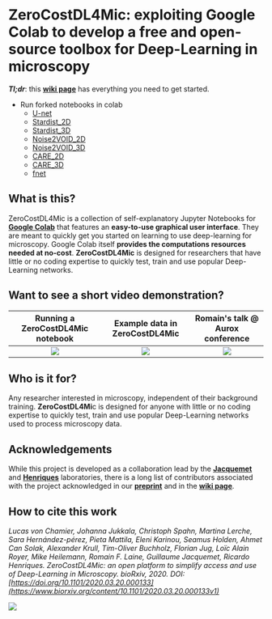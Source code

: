 # ZeroCostDL4Mic: exploiting Google Colab to develop a free and open-source toolbox for Deep-Learning in microscopy

_**Tl;dr**_: this [**wiki page**][wikiPage] has everything you need to get started.

* Run forked notebooks in colab 
  * [U-net](https://colab.research.google.com/github/MontpellierRessourcesImagerie/ZeroCostDL4Mic/blob/master/Colab_notebooks/U-net_ZeroCostDL4Mic.ipynb)
  * [Stardist_2D](https://colab.research.google.com/github/MontpellierRessourcesImagerie/ZeroCostDL4Mic/blob/master/Colab_notebooks/Stardist_2D_ZeroCostDL4Mic.ipynb)
  * [Stardist_3D](https://colab.research.google.com/github/MontpellierRessourcesImagerie/ZeroCostDL4Mic/blob/master/Colab_notebooks/Stardist_3D_ZeroCostDL4Mic.ipynb)
  * [Noise2VOID_2D](https://colab.research.google.com/github/MontpellierRessourcesImagerie/ZeroCostDL4Mic/blob/master/Colab_notebooks/Noise2VOID_2D_ZeroCostDL4Mic.ipynb)
  * [Noise2VOID_3D](https://colab.research.google.com/github/MontpellierRessourcesImagerie/ZeroCostDL4Mic/blob/master/Colab_notebooks/Noise2VOID_3D_ZeroCostDL4Mic.ipynb)
  * [CARE_2D](https://colab.research.google.com/github/MontpellierRessourcesImagerie/ZeroCostDL4Mic/blob/master/Colab_notebooks/CARE_2D_ZeroCostDL4Mic.ipynb)
  * [CARE_3D](https://colab.research.google.com/github/MontpellierRessourcesImagerie/ZeroCostDL4Mic/blob/master/Colab_notebooks/CARE_3D_ZeroCostDL4Mic.ipynb)
  * [fnet](https://colab.research.google.com/github/MontpellierRessourcesImagerie/ZeroCostDL4Mic/blob/master/Colab_notebooks/fnet_ZeroCostDL4Mic.ipynb)

## What is this?

ZeroCostDL4Mic is a collection of self-explanatory Jupyter Notebooks for [**Google Colab**][1] that features an **easy-to-use graphical user interface**. They are meant to quickly get you started on learning to use deep-learning for microscopy. Google Colab itself **provides the computations resources needed at no-cost**. **ZeroCostDL4Mic** is designed for researchers that have little or no coding expertise to quickly test, train and use popular Deep-Learning networks.

## Want to see a short video demonstration?

| Running a ZeroCostDL4Mic notebook | Example data in ZeroCostDL4Mic | Romain's talk @ Aurox conference |
|:-:|:-:|:-:|
| [![](https://github.com/HenriquesLab/ZeroCostDL4Mic/blob/master/Wiki_files/ZeroCostDL4Mic_SuppVideo1_Running_a_notebook.jpg)](https://youtu.be/l46tDyLO8QQ) | [![](https://github.com/HenriquesLab/ZeroCostDL4Mic/blob/master/Wiki_files/ZeroCostDL4Mic_SuppVideo2_Analysis_of_example_data.jpg)](https://youtu.be/hh2I5xJH67k) | [![](https://github.com/HenriquesLab/ZeroCostDL4Mic/blob/master/Wiki_files/ScreenShot_AuroxTalk_resized.jpg)](https://youtu.be/rCEbYOnNJp0) |

## Who is it for?

Any researcher interested in microscopy, independent of their background training. **ZeroCostDL4Mi**c is designed for anyone with little or no coding expertise to quickly test, train and use popular Deep-Learning networks used to process microscopy data.

## Acknowledgements

While this project is developed as a collaboration lead by the [**Jacquemet**][6] and [**Henriques**][5] laboratories, there is a long list of contributors associated with the project acknowledged in our [**preprint**](https://www.biorxiv.org/content/10.1101/2020.03.20.000133v1) and in the [**wiki page**][wikiPage].

## How to cite this work

_Lucas von Chamier, Johanna Jukkala, Christoph Spahn, Martina Lerche, Sara Hernández-pérez, Pieta Mattila, Eleni Karinou, Seamus Holden, Ahmet Can Solak, Alexander Krull, Tim-Oliver Buchholz, Florian Jug, Loïc Alain Royer, Mike Heilemann, Romain F. Laine, Guillaume Jacquemet, Ricardo Henriques. ZeroCostDL4Mic: an open platform to simplify access and use of Deep-Learning in Microscopy. bioRxiv, 2020. DOI: [https://doi.org/10.1101/2020.03.20.000133](https://www.biorxiv.org/content/10.1101/2020.03.20.000133v1)_

[![](https://github.com/HenriquesLab/ZeroCostDL4Mic/blob/master/Wiki_files/preprintScreenshot.jpg)](https://www.biorxiv.org/content/10.1101/2020.03.20.000133v1)

  [1]: https://colab.research.google.com/notebooks/intro.ipynb
  [2]: https://twitter.com/guijacquemet
  [3]: https://twitter.com/LaineBioImaging
  [4]: https://twitter.com/HenriquesLab
  [5]: https://henriqueslab.github.io/
  [6]: https://cellmig.org/
  [7]: https://github.com/HenriquesLab/ZeroCostDL4Mic/blob/master/Wiki_files/ColabPaperFigure1_v4.png
  [8]: https://github.com/HenriquesLab/ZeroCostDL4Mic/blob/master/Wiki_files/VideoDemoScreenshot1.png
  [wikiPage]: https://github.com/HenriquesLab/DeepLearning_Collab/wiki
